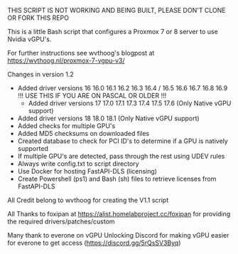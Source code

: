 
THIS SCRIPT IS NOT WORKING AND BEING BUILT, PLEASE DON'T CLONE OR FORK THIS REPO

This is a little Bash script that configures a Proxmox 7 or 8 server to use Nvidia vGPU's. 

For further instructions see wvthoog's blogpost at https://wvthoog.nl/proxmox-7-vgpu-v3/

Changes in version 1.2
- Added driver versions 16
    16.0
    16.1
    16.2
    16.3
    16.4 / 16.5
    16.6
    16.7
    16.8
    16.9 !!! USE THIS IF YOU ARE ON PASCAL OR OLDER !!!
  - Added driver versions 17
    17.0
    17.1
    17.3
    17.4
    17.5
    17.6 (Only Native vGPU support)
- Added driver versions 18
    18.0
    18.1 (Only Native vGPU support)
- Added checks for multiple GPU's
- Added MD5 checksums on downloaded files
- Created database to check for PCI ID's to determine if a GPU is natively supported
- If multiple GPU's are detected, pass through the rest using UDEV rules
- Always write config.txt to script directory
- Use Docker for hosting FastAPI-DLS (licensing)
- Create Powershell (ps1) and Bash (sh) files to retrieve licenses from FastAPI-DLS

All Credit belong to wvthoog for creating the V1.1 script

All Thanks to foxipan at https://alist.homelabproject.cc/foxipan for providing the required drivers/patches/custom

Many thank to everone on vGPU Unlocking Discord for making vGPU easier for everone to get access (https://discord.gg/5rQsSV3Byq) 
